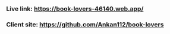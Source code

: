 ### Live link: https://book-lovers-46140.web.app/

### Client site: https://github.com/Ankan112/book-lovers
